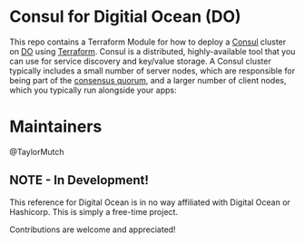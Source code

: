 # Consul for Digitial Ocean (DO)

This repo contains a Terraform Module for how to deploy a [Consul](https://www.consul.io/) cluster on 
[DO](https://cloud.digitalocean.com/) using [Terraform](https://www.terraform.io/). Consul is a distributed, highly-available 
tool that you can use for service discovery and key/value storage. A Consul cluster typically includes a small number
of server nodes, which are responsible for being part of the [consensus 
quorum](https://www.consul.io/docs/internals/consensus.html), and a larger number of client nodes, which you typically 
run alongside your apps:

# Maintainers

@TaylorMutch

## NOTE - In Development!

This reference for Digital Ocean is in no way affiliated with Digital Ocean or Hashicorp. This is simply a free-time project.

Contributions are welcome and appreciated!
